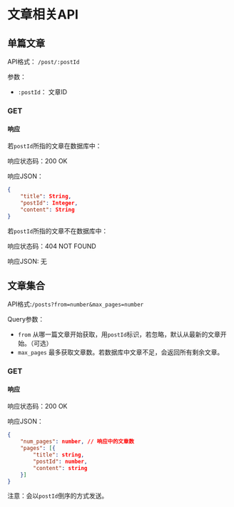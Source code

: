 # 文章相关API

## 单篇文章

API格式： `/post/:postId`

参数：
- `:postId`： 文章ID 

### GET

#### 响应

若`postId`所指的文章在数据库中：

响应状态码：200 OK

响应JSON：

```JSON
{
    "title": String,
    "postId": Integer,
    "content": String
}
```

若`postId`所指的文章不在数据库中：

响应状态码：404 NOT FOUND

响应JSON: 无

## 文章集合

API格式:`/posts?from=number&max_pages=number`

Query参数：
 - `from` 从哪一篇文章开始获取，用`postId`标识，若忽略，默认从最新的文章开始。（可选）
 - `max_pages` 最多获取文章数。若数据库中文章不足，会返回所有剩余文章。

### GET

#### 响应

响应状态码：200 OK

响应JSON：

```JSON
{
    "num_pages": number, // 响应中的文章数
    "pages": [{
        "title": string,
        "postId": number,
        "content": string
    }]
}
```

注意：会以`postId`倒序的方式发送。
